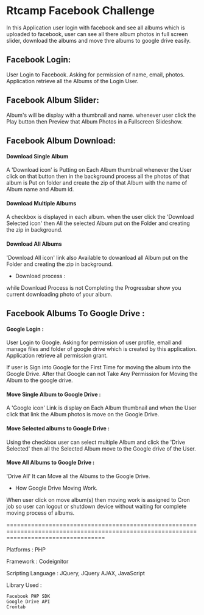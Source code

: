 # Rtcamp Facebook Challenge

In this Application user login with facebook and see all albums which is uploaded to facebook, user can see all there album photos in full screen slider, download the albums and move thre albums to google drive easily.

## Facebook Login:

User Login to Facebook. Asking for permission of name, email, photos. Application retrieve all the Albums of the Login User.

## Facebook Album Slider:

Album's will be display with a thumbnail and name. whenever user click the Play button then Preview that Album Photos in a Fullscreen Slideshow.

## Facebook Album Download:

#### Download Single Album

A 'Download icon' is Putting on Each Album thumbnail whenever the User click  on that button then in the background process all the photos of that album is Put on folder and create the zip of that Album with the name of Album name and Album id.

#### Download Multiple Albums

A checkbox is displayed in each album. when the user click the 'Download Selected icon' then All the selected Album put on the Folder and creating the zip in background.

#### Download All Albums

'Download All icon' link also Available to dowanload all Album put on the Folder and creating the zip in background.

* Download process : 

while Download Process is not Completing the Progressbar show you current downloading photo of your album.

## Facebook Albums To Google Drive :

#### Google Login : 

User Login to Google. Asking for permission of user profile, email and manage files and folder of google drive which is created by this application. Application retrieve all permission grant.

If user is Sign into Google for the First Time for moving the album into the Google Drive. After that Google can not Take Any Permission for Moving the Album to the google drive.

#### Move Single Album to Google Drive :

A 'Google icon' Link is display on Each Album thumbnail and when the User click that link the Album photos is move on the Google Drive.

#### Move Selected albums to Google Drive :

Using the checkbox user can select multiple Album and click the 'Drive Selected' then all the Selected Album move to the Google drive of the User.

#### Move All Albums to Google Drive :

'Drive All' It can Move all the Albums to the Google Drive.

* How Google Drive Moving Work.

When user click on move album(s) then moving work is assigned to Cron job so user can logout or shutdown device without waiting for complete moving process of albums.

========================================================================================================================================

Platforms : PHP

Framework : Codeignitor

Scripting Language : JQuery, JQuery AJAX, JavaScript

Library Used :

    Facebook PHP SDK 
    Google Drive API
    Crontab
